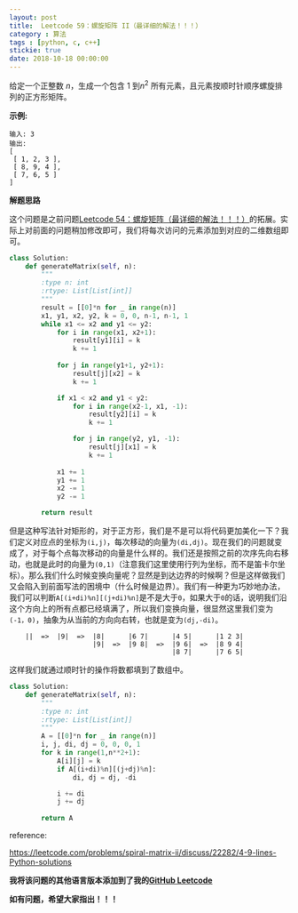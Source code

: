 ```yaml
---
layout: post
title: 	Leetcode 59：螺旋矩阵 II（最详细的解法！！！）
category : 算法
tags : [python, c, c++]
stickie: true
date: 2018-10-18 00:00:00
---
```


给定一个正整数 *n*，生成一个包含 1 到$n^2$ 所有元素，且元素按顺时针顺序螺旋排列的正方形矩阵。

**示例:**

```
输入: 3
输出:
[
 [ 1, 2, 3 ],
 [ 8, 9, 4 ],
 [ 7, 6, 5 ]
]
```

**解题思路**

这个问题是之前问题[Leetcode 54：螺旋矩阵（最详细的解法！！！）](https://blog.csdn.net/qq_17550379/article/details/83148050)的拓展。实际上对前面的问题稍加修改即可，我们将每次访问的元素添加到对应的二维数组即可。

```python
class Solution:
    def generateMatrix(self, n):
        """
        :type n: int
        :rtype: List[List[int]]
        """
        result = [[0]*n for _ in range(n)]
        x1, y1, x2, y2, k = 0, 0, n-1, n-1, 1
        while x1 <= x2 and y1 <= y2:
            for i in range(x1, x2+1):
                result[y1][i] = k
                k += 1
          
            for j in range(y1+1, y2+1):
                result[j][x2] = k
                k += 1

            if x1 < x2 and y1 < y2:
                for i in range(x2-1, x1, -1):
                    result[y2][i] = k
                    k += 1

                for j in range(y2, y1, -1):
                    result[j][x1] = k
                    k += 1
            
            x1 += 1
            y1 += 1
            x2 -= 1
            y2 -= 1

        return result
```

但是这种写法针对矩形的，对于正方形，我们是不是可以将代码更加美化一下？我们定义对应点的坐标为`(i,j)`，每次移动的向量为`(di,dj)`。现在我们的问题就变成了，对于每个点每次移动的向量是什么样的。我们还是按照之前的次序先向右移动，也就是此时的向量为`(0,1)`（注意我们这里使用行列为坐标，而不是笛卡尔坐标）。那么我们什么时候变换向量呢？显然是到达边界的时候啊？但是这样做我们又会陷入到前面写法的困境中（什么时候是边界）。我们有一种更为巧妙地办法，我们可以判断`A[(i+di)%n][(j+di)%n]`是不是大于`0`，如果大于`0`的话，说明我们沿这个方向上的所有点都已经填满了，所以我们变换向量，很显然这里我们变为`(-1，0)`，抽象为从当前的方向向右转，也就是变为`(dj,-di)`。

```
    ||  =>  |9|  =>  |8|      |6 7|      |4 5|      |1 2 3|
                     |9|  =>  |9 8|  =>  |9 6|  =>  |8 9 4|
                                         |8 7|      |7 6 5|
```

这样我们就通过顺时针的操作将数都填到了数组中。

```python
class Solution:
    def generateMatrix(self, n):
        """
        :type n: int
        :rtype: List[List[int]]
        """
        A = [[0]*n for _ in range(n)]
        i, j, di, dj = 0, 0, 0, 1
        for k in range(1,n**2+1):
            A[i][j] = k  
            if A[(i+di)%n][(j+dj)%n]:
                di, dj = dj, -di

            i += di
            j += dj
            
        return A 
```

reference:

https://leetcode.com/problems/spiral-matrix-ii/discuss/22282/4-9-lines-Python-solutions

**我将该问题的其他语言版本添加到了我的[GitHub Leetcode](https://github.com/luliyucoordinate/Leetcode)**

**如有问题，希望大家指出！！！**